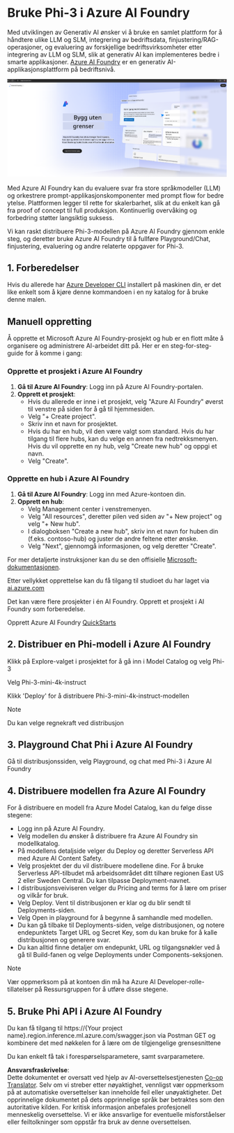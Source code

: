 <!--
CO_OP_TRANSLATOR_METADATA:
{
  "original_hash": "3a1e48b628022485aac989c9f733e792",
  "translation_date": "2025-05-09T20:12:31+00:00",
  "source_file": "md/02.QuickStart/AzureAIFoundry_QuickStart.md",
  "language_code": "no"
}
-->
# **Bruke Phi-3 i Azure AI Foundry**

Med utviklingen av Generativ AI ønsker vi å bruke en samlet plattform for å håndtere ulike LLM og SLM, integrering av bedriftsdata, finjustering/RAG-operasjoner, og evaluering av forskjellige bedriftsvirksomheter etter integrering av LLM og SLM, slik at generativ AI kan implementeres bedre i smarte applikasjoner. [Azure AI Foundry](https://ai.azure.com) er en generativ AI-applikasjonsplattform på bedriftsnivå.

![aistudo](../../../../translated_images/aifoundry_home.ffa4fe13d11f26171097f8666a1db96ac0979ffa1adde80374c60d1136c7e1de.no.png)

Med Azure AI Foundry kan du evaluere svar fra store språkmodeller (LLM) og orkestrere prompt-applikasjonskomponenter med prompt flow for bedre ytelse. Plattformen legger til rette for skalerbarhet, slik at du enkelt kan gå fra proof of concept til full produksjon. Kontinuerlig overvåking og forbedring støtter langsiktig suksess.

Vi kan raskt distribuere Phi-3-modellen på Azure AI Foundry gjennom enkle steg, og deretter bruke Azure AI Foundry til å fullføre Playground/Chat, finjustering, evaluering og andre relaterte oppgaver for Phi-3.

## **1. Forberedelser**

Hvis du allerede har [Azure Developer CLI](https://learn.microsoft.com/azure/developer/azure-developer-cli/overview?WT.mc_id=aiml-138114-kinfeylo) installert på maskinen din, er det like enkelt som å kjøre denne kommandoen i en ny katalog for å bruke denne malen.

## Manuell oppretting

Å opprette et Microsoft Azure AI Foundry-prosjekt og hub er en flott måte å organisere og administrere AI-arbeidet ditt på. Her er en steg-for-steg-guide for å komme i gang:

### Opprette et prosjekt i Azure AI Foundry

1. **Gå til Azure AI Foundry**: Logg inn på Azure AI Foundry-portalen.
2. **Opprett et prosjekt**:
   - Hvis du allerede er inne i et prosjekt, velg "Azure AI Foundry" øverst til venstre på siden for å gå til hjemmesiden.
   - Velg "+ Create project".
   - Skriv inn et navn for prosjektet.
   - Hvis du har en hub, vil den være valgt som standard. Hvis du har tilgang til flere hubs, kan du velge en annen fra nedtrekksmenyen. Hvis du vil opprette en ny hub, velg "Create new hub" og oppgi et navn.
   - Velg "Create".

### Opprette en hub i Azure AI Foundry

1. **Gå til Azure AI Foundry**: Logg inn med Azure-kontoen din.
2. **Opprett en hub**:
   - Velg Management center i venstremenyen.
   - Velg "All resources", deretter pilen ved siden av "+ New project" og velg "+ New hub".
   - I dialogboksen "Create a new hub", skriv inn et navn for huben din (f.eks. contoso-hub) og juster de andre feltene etter ønske.
   - Velg "Next", gjennomgå informasjonen, og velg deretter "Create".

For mer detaljerte instruksjoner kan du se den offisielle [Microsoft-dokumentasjonen](https://learn.microsoft.com/azure/ai-studio/how-to/create-projects).

Etter vellykket opprettelse kan du få tilgang til studioet du har laget via [ai.azure.com](https://ai.azure.com/)

Det kan være flere prosjekter i én AI Foundry. Opprett et prosjekt i AI Foundry som forberedelse.

Opprett Azure AI Foundry [QuickStarts](https://learn.microsoft.com/azure/ai-studio/quickstarts/get-started-code)


## **2. Distribuer en Phi-modell i Azure AI Foundry**

Klikk på Explore-valget i prosjektet for å gå inn i Model Catalog og velg Phi-3

Velg Phi-3-mini-4k-instruct

Klikk 'Deploy' for å distribuere Phi-3-mini-4k-instruct-modellen

> [!NOTE]
>
> Du kan velge regnekraft ved distribusjon

## **3. Playground Chat Phi i Azure AI Foundry**

Gå til distribusjonssiden, velg Playground, og chat med Phi-3 i Azure AI Foundry

## **4. Distribuere modellen fra Azure AI Foundry**

For å distribuere en modell fra Azure Model Catalog, kan du følge disse stegene:

- Logg inn på Azure AI Foundry.
- Velg modellen du ønsker å distribuere fra Azure AI Foundry sin modellkatalog.
- På modellens detaljside velger du Deploy og deretter Serverless API med Azure AI Content Safety.
- Velg prosjektet der du vil distribuere modellene dine. For å bruke Serverless API-tilbudet må arbeidsområdet ditt tilhøre regionen East US 2 eller Sweden Central. Du kan tilpasse Deployment-navnet.
- I distribusjonsveiviseren velger du Pricing and terms for å lære om priser og vilkår for bruk.
- Velg Deploy. Vent til distribusjonen er klar og du blir sendt til Deployments-siden.
- Velg Open in playground for å begynne å samhandle med modellen.
- Du kan gå tilbake til Deployments-siden, velge distribusjonen, og notere endepunktets Target URL og Secret Key, som du kan bruke for å kalle distribusjonen og generere svar.
- Du kan alltid finne detaljer om endepunkt, URL og tilgangsnøkler ved å gå til Build-fanen og velge Deployments under Components-seksjonen.

> [!NOTE]
> Vær oppmerksom på at kontoen din må ha Azure AI Developer-rolle-tillatelser på Ressursgruppen for å utføre disse stegene.

## **5. Bruke Phi API i Azure AI Foundry**

Du kan få tilgang til https://{Your project name}.region.inference.ml.azure.com/swagger.json via Postman GET og kombinere det med nøkkelen for å lære om de tilgjengelige grensesnittene

Du kan enkelt få tak i forespørselsparametere, samt svarparametere.

**Ansvarsfraskrivelse**:  
Dette dokumentet er oversatt ved hjelp av AI-oversettelsestjenesten [Co-op Translator](https://github.com/Azure/co-op-translator). Selv om vi streber etter nøyaktighet, vennligst vær oppmerksom på at automatiske oversettelser kan inneholde feil eller unøyaktigheter. Det opprinnelige dokumentet på dets opprinnelige språk bør betraktes som den autoritative kilden. For kritisk informasjon anbefales profesjonell menneskelig oversettelse. Vi er ikke ansvarlige for eventuelle misforståelser eller feiltolkninger som oppstår fra bruk av denne oversettelsen.